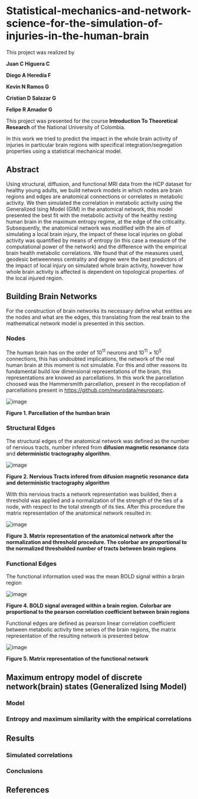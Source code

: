 # Statistical-mechanics-and-network-science-for-the-simulation-of-injuries-in-the-human-brain
This project was realized by

**Juan C Higuera C**

**Diego A Heredía F**

**Kevin N Ramos G**

**Cristian D Salazar G**

**Felipe R Amador G**


This project was presented for the course **Introduction To Theoretical Research** of the National University of Colombia. 


In this work we tried to predict the impact in the whole brain activity of injuries in particular brain regions with specifical integration/segregation properties using a statistical mechanical model.

## Abstract 
Using structural, diffusion, and functional MRI data from the HCP dataset for healthy young adults, we build network models in which nodes are brain regions and edges are anatomical connections or correlates in metabolic activity. We then simulated the correlation in metabolic activity using the Generalized Ising Model (GIM) in the anatomical network, this model presented the best fit with the metabolic activity of the healthy resting human brain in the maximum entropy regime, at the edge of the criticality. Subsequently, the anatomical network was modified with the aim of simulating a local brain injury, the impact of these local injuries on global activity was quantified by means of entropy (in this case a measure of the computational power of the network) and the difference with the empirical brain health metabolic correlations. We found that of the measures used, geodesic betweenness centrality and degree were the best predictors of the impact of local injury on simulated whole brain activity, however how whole brain activity is affected is dependent on topological properties. of the local injured region.

## Building Brain Networks
For the construction of brain networks its necessary define what entities are the nodes and what are the edges, this translating from the real brain to the mathematical network model is presented in this section.


### Nodes
The human brain has on the order of $10^{11}$ neurons and $10^{11} \times 10^5$ connections, this has undoubted implications, the network of the real human brain at this moment is not simulable. For this and other reasons its fundamental build low dimensional representations of the brain, this representations are knowed as parcellations. In this work the parcellation choosed was the Hammersmith parcellation, present in the recopilation of parcellations present in https://github.com/neurodata/neuroparc.

![image](https://github.com/JuanHigueraC/Statistical-mechanics-and-network-science-for-the-simulation-of-injuries-in-the-human-brain/blob/083983ed2c104290ca1ca5c9cad892a3e4828559/Images/parcellation.PNG)

**Figure 1. Parcellation of the humban brain**

### Structural Edges
The structural edges of the anatomical network was defined as the number of nervious tracts, number infered from **difusion magnetic resonance** data and **deterministic tractography algorithm**.

![image](https://github.com/JuanHigueraC/Statistical-mechanics-and-network-science-for-the-simulation-of-injuries-in-the-human-brain/blob/8272ed1223cd5a76251eeaf03fa0d49e19be387c/Images/tractografia.PNG)

**Figure 2. Nervious Tracts infered from difusion magnetic resonance data and deterministic tractography algorithm**

With this nervious tracts a network representation was builded, then a threshold was applied and a normalization of the strength of the ties of a node, with respect to the total strength of its ties. After this procedure the matrix representation of the anatomical network resulted in:

![image](https://github.com/JuanHigueraC/Statistical-mechanics-and-network-science-for-the-simulation-of-injuries-in-the-human-brain/blob/2f05373eb73032d86fc85a2e2eb5797561e219e9/Images/SC.PNG)

**Figure 3. Matrix representation of the anatomical network after the normalization and threshold procedure. The colorbar are proportional to the normalized thresholded number of tracts between brain regions**

### Functional Edges

The functional information used was the mean BOLD signal within a brain region

![image](https://github.com/JuanHigueraC/Statistical-mechanics-and-network-science-for-the-simulation-of-injuries-in-the-human-brain/blob/2f05373eb73032d86fc85a2e2eb5797561e219e9/Images/bold%20parcel%20signa.PNG)

**Figure 4. BOLD signal averaged within a brain region. Colorbar are proportional to the pearson correlation coefficient between brain regions**

Functional edges are defined as pearson linear correlation coefficient between metabolic activity time series of the brain regions, the matrix representation of the resulting network is presented below

![image](https://github.com/JuanHigueraC/Statistical-mechanics-and-network-science-for-the-simulation-of-injuries-in-the-human-brain/blob/2f05373eb73032d86fc85a2e2eb5797561e219e9/Images/FC.PNG)

**Figure 5. Matrix representation of the functional network**

## Maximum entropy model of discrete network(brain) states (Generalized Ising Model)

### Model

### Entropy and maximum similarity with the empirical correlations

## Results

### Simulated correlations 

### Conclusions

## References

